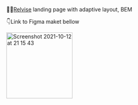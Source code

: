 :man_office_worker:[Relvise](https://lenarib.github.io/relvise/) landing page with adaptive layout, BEM

:point_down:Link to Figma maket bellow

[<img width="173" alt="Screenshot 2021-10-12 at 21 15 43" src="https://user-images.githubusercontent.com/2890715/137015823-38d2cfa3-ff28-43f3-ab60-56edad2b87ed.png">](https://www.figma.com/file/mbCFMvSDluNn97pEvVMfdd/Relvise?node-id=964%3A5456)
